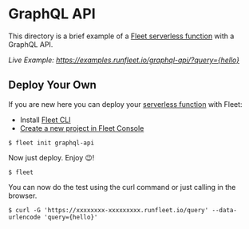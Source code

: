 # GraphQL API

This directory is a brief example of a [Fleet serverless function](https://fleetfn.com/function) with a GraphQL API.

_Live Example: https://examples.runfleet.io/graphql-api/?query={hello}_

## Deploy Your Own

If you are new here you can deploy your [serverless function](https://fleetfn.com/function) with Fleet:

- Install [Fleet CLI](https://fleetfn.com/docs/fleet-cli.html)
- [Create a new project in Fleet Console](https://console.fleetfn.com/)

```shell
$ fleet init graphql-api
```

Now just deploy. Enjoy 😉!

```shell
$ fleet
```

You can now do the test using the curl command or just calling in the browser.

```shell
$ curl -G 'https://xxxxxxxx-xxxxxxxxx.runfleet.io/query' --data-urlencode 'query={hello}'
```